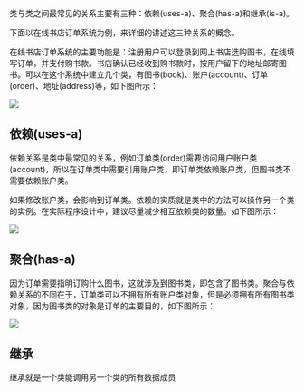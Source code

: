  类与类之间最常见的关系主要有三种：依赖\(uses-a\)、聚合\(has-a\)和继承\(is-a\)。

 下面以在线书店订单系统为例，来详细的讲述这三种关系的概念。

 在线书店订单系统的主要功能是：注册用户可以登录到网上书店选购图书，在线填写订单，并支付购书款。书店确认已经收到购书款时，按用户留下的地址邮寄图书。可以在这个系统中建立几个类，有图书\(book\)、账户\(account\)、订单\(order\)、地址\(address\)等，如下图所示：

![](http://www.weixueyuan.net/uploads/allimg/150103/8-1501031I50V44.png)

##  依赖\(uses-a\)

 依赖关系是类中最常见的关系，例如订单类\(order\)需要访问用户账户类\(account\)，所以在订单类中需要引用账户类，即订单类依赖账户类，但图书类不需要依赖账户类。

 如果修改账户类，会影响到订单类。依赖的实质就是类中的方法可以操作另一个类的实例。在实际程序设计中，建议尽量减少相互依赖类的数量。如下图所示：

![](http://www.weixueyuan.net/uploads/allimg/150103/8-1501031K503M1.png)

  


##  聚合\(has-a\)

 因为订单需要指明订购什么图书，这就涉及到图书类，即包含了图书类。聚合与依赖关系的不同在于，订单类可以不拥有所有账户类对象，但是必须拥有所有图书类对象，因为图书类的对象是订单的主要目的，如下图所示：

  


![](http://www.weixueyuan.net/uploads/allimg/150103/8-1501031P43L63.png)

##  继承

 继承就是一个类能调用另一个类的所有数据成员

